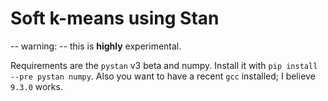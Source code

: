 # Soft k-means using Stan

-- warning: -- this is **highly** experimental.

Requirements are the `pystan` v3 beta and numpy. Install it with `pip install --pre pystan numpy`. Also you want to have a recent `gcc` installed; I believe `9.3.0` works.
